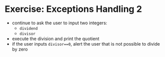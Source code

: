 # Exercise: Exceptions Handling 2
* continue to ask the user to input two integers:
  * `dividend`
  * `divisor`
* execute the division and print the quotient
* if the user inputs `divisor==0`, alert the user that is not possible to divide by zero
